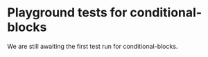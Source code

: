 # Playground tests for conditional-blocks
We are still awaiting the first test run for conditional-blocks.
